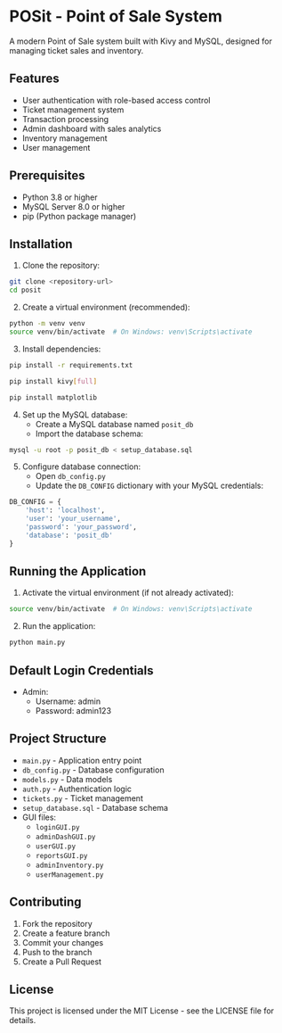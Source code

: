 # POSit - Point of Sale System

A modern Point of Sale system built with Kivy and MySQL, designed for managing ticket sales and inventory.

## Features

- User authentication with role-based access control
- Ticket management system
- Transaction processing
- Admin dashboard with sales analytics
- Inventory management
- User management

## Prerequisites

- Python 3.8 or higher
- MySQL Server 8.0 or higher
- pip (Python package manager)

## Installation

1. Clone the repository:
```bash
git clone <repository-url>
cd posit
```

2. Create a virtual environment (recommended):
```bash
python -m venv venv
source venv/bin/activate  # On Windows: venv\Scripts\activate
```

3. Install dependencies:
```bash
pip install -r requirements.txt
```
```bash
pip install kivy[full]
```
```bash
pip install matplotlib
```

4. Set up the MySQL database:
   - Create a MySQL database named `posit_db`
   - Import the database schema:
```bash
mysql -u root -p posit_db < setup_database.sql
```

5. Configure database connection:
   - Open `db_config.py`
   - Update the `DB_CONFIG` dictionary with your MySQL credentials:
```python
DB_CONFIG = {
    'host': 'localhost',
    'user': 'your_username',
    'password': 'your_password',
    'database': 'posit_db'
}
```

## Running the Application

1. Activate the virtual environment (if not already activated):
```bash
source venv/bin/activate  # On Windows: venv\Scripts\activate
```

2. Run the application:
```bash
python main.py
```

## Default Login Credentials

- Admin:
  - Username: admin
  - Password: admin123

## Project Structure

- `main.py` - Application entry point
- `db_config.py` - Database configuration
- `models.py` - Data models
- `auth.py` - Authentication logic
- `tickets.py` - Ticket management
- `setup_database.sql` - Database schema
- GUI files:
  - `loginGUI.py`
  - `adminDashGUI.py`
  - `userGUI.py`
  - `reportsGUI.py`
  - `adminInventory.py`
  - `userManagement.py`

## Contributing

1. Fork the repository
2. Create a feature branch
3. Commit your changes
4. Push to the branch
5. Create a Pull Request

## License

This project is licensed under the MIT License - see the LICENSE file for details. 
